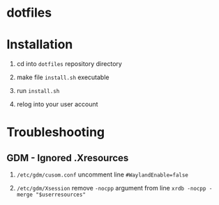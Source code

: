 # dotfiles

# Installation
1. cd into `dotfiles` repository directory

2. make file `install.sh` executable 

3. run `install.sh`

4. relog into your user account

# Troubleshooting

## GDM - Ignored .Xresources
1. `/etc/gdm/cusom.conf` uncomment line `#WaylandEnable=false`

2. `/etc/gdm/Xsession` remove `-nocpp` argument from line `xrdb -nocpp -merge "$userresources"`
